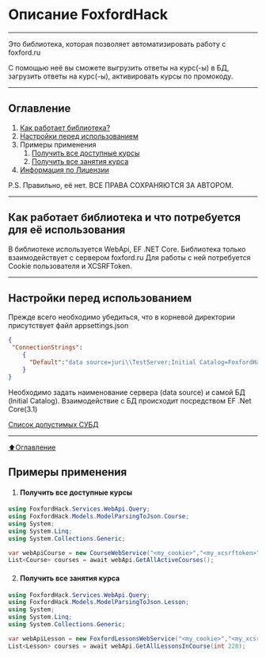 # Описание FoxfordHack
____
Это библиотека, которая позволяет автоматизировать работу с foxford.ru 

С помощью неё вы сможете выгрузить ответы на курс(-ы) в БД, загрузить ответы на курс(-ы), активировать курсы по промокоду.
____
## Оглавление

1. [Как работает библиотека?](#Как-работает-библиотека-и-что-потребуется-для-её-использования)
2. [Настройки перед использованием](#Настройки-перед-использованием)
3. Примеры применения
   1. [Получить все доступные курсы](#Получить-все-доступные-курсы)
   2. [Получить все занятия курса](#Получить-все-занятия-курса)
4. [Информация по Лицензии](https://github.com/bezlla/FoxfordHack/master/LICENSE.md)
  
  P.S. Правильно, её нет. ВСЕ ПРАВА СОХРАНЯЮТСЯ ЗА АВТОРОМ.
____

## Как работает библиотека и что потребуется для её использования

В библиотеке используется WebApi, EF .NET Core. Библиотека только взаимодействует с сервером foxford.ru 
Для работы с ней потребуется Cookie пользователя и XCSRFToken.
____
## Настройки перед использованием

Прежде всего необходимо убедиться, что в корневой директории присутствует файл appsettings.json
```json
{
 "ConnectionStrings":
	{	
	  "Default":"data source=juri\\TestServer;Initial Catalog=FoxfordHack_8;Integrated Security=True;"
	}
}
```
Необходимо задать наименование сервера (data source) и самой БД (Initial Catalog).
Взаимодействие с БД происходит посредством EF .Net Core(3.1) 

[Список допустимых СУБД](https://docs.microsoft.com/ru-ru/ef/core/providers/?tabs=dotnet-core-cli)
____
[:arrow_up:Оглавление](#Оглавление)
## Примеры применения
  1. #### Получить все доступные курсы
```C#
using FoxfordHack.Services.WebApi.Query;
using FoxfordHack.Models.ModelParsingToJson.Course;
using System;
using System.Linq;
using System.Collections.Generic;

var webApiCourse = new CourseWebService("<my_cookie>","<my_xcsrftoken>");
List<Course> courses = await webApi.GetAllActiveCourses();
```
  2. #### Получить все занятия курса
```C#
using FoxfordHack.Services.WebApi.Query;
using FoxfordHack.Models.ModelParsingToJson.Lesson;
using System;
using System.Linq;
using System.Collections.Generic;

var webApiLesson = new FoxfordLessonsWebService("<my_cookie>","<my_xcsrftoken>");
List<Lesson> courses = await webApi.GetAllLessonsInCourse(int 228);
```

